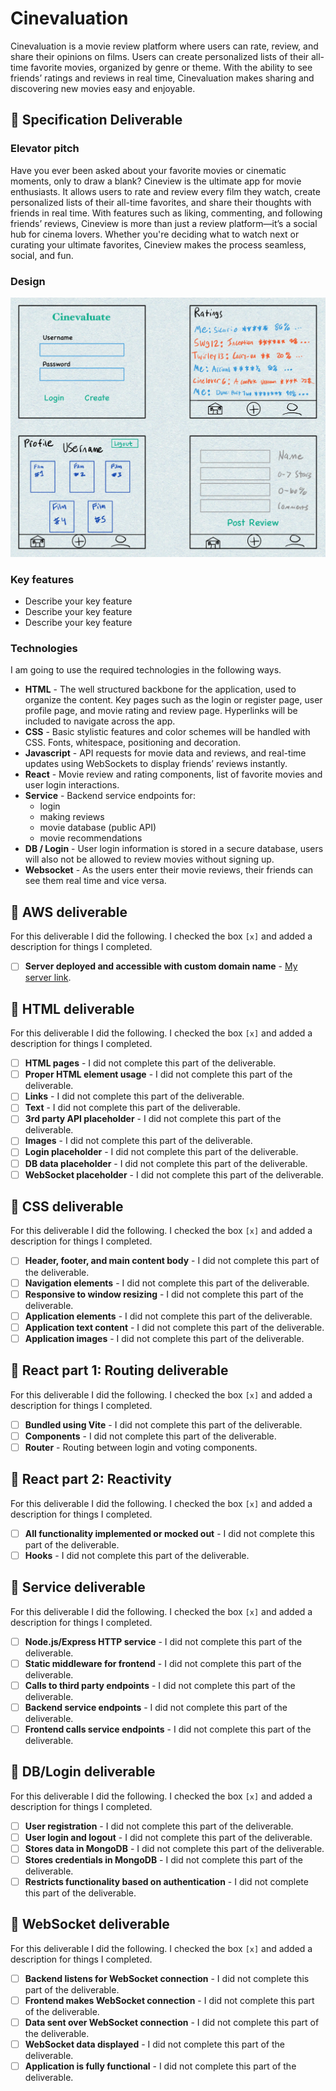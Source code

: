 # Cinevaluation


Cinevaluation is a movie review platform where users can rate, review, and share their opinions on films. Users can create personalized lists of their all-time favorite movies, organized by genre or theme. With the ability to see friends’ ratings and reviews in real time, Cinevaluation makes sharing and discovering new movies easy and enjoyable.


## 🚀 Specification Deliverable


### Elevator pitch
Have you ever been asked about your favorite movies or cinematic moments, only to draw a blank? Cineview is the ultimate app for movie enthusiasts. It allows users to rate and review every film they watch, create personalized lists of their all-time favorites, and share their thoughts with friends in real time. With features such as liking, commenting, and following friends’ reviews, Cineview is more than just a review platform—it’s a social hub for cinema lovers. Whether you're deciding what to watch next or curating your ultimate favorites, Cineview makes the process seamless, social, and fun.


### Design

![Design image](final-design-drawing.jpg)


### Key features

- Describe your key feature
- Describe your key feature
- Describe your key feature

### Technologies

I am going to use the required technologies in the following ways.

- **HTML** - The well structured backbone for the application, used to organize the content. Key pages such as the login or register page, user profile page, and movie rating and review page. Hyperlinks will be included to navigate across the app.
- **CSS** - Basic stylistic features and color schemes will be handled with CSS. Fonts, whitespace, positioning and decoration.
- **Javascript** - API requests for movie data and reviews, and real-time updates using WebSockets to display friends’ reviews instantly.
- **React** - Movie review and rating components, list of favorite movies and user login interactions.
- **Service** - Backend service endpoints for:
    - login
    - making reviews
    - movie database (public API)
    - movie recommendations
- **DB / Login** - User login information is stored in a secure database, users will also not be allowed to review movies without signing up. 
- **Websocket** - As the users enter their movie reviews, their friends can see them real time and vice versa. 

## 🚀 AWS deliverable

For this deliverable I did the following. I checked the box `[x]` and added a description for things I completed.

- [ ] **Server deployed and accessible with custom domain name** - [My server link](https://yourdomainnamehere.click).

## 🚀 HTML deliverable

For this deliverable I did the following. I checked the box `[x]` and added a description for things I completed.

- [ ] **HTML pages** - I did not complete this part of the deliverable.
- [ ] **Proper HTML element usage** - I did not complete this part of the deliverable.
- [ ] **Links** - I did not complete this part of the deliverable.
- [ ] **Text** - I did not complete this part of the deliverable.
- [ ] **3rd party API placeholder** - I did not complete this part of the deliverable.
- [ ] **Images** - I did not complete this part of the deliverable.
- [ ] **Login placeholder** - I did not complete this part of the deliverable.
- [ ] **DB data placeholder** - I did not complete this part of the deliverable.
- [ ] **WebSocket placeholder** - I did not complete this part of the deliverable.

## 🚀 CSS deliverable

For this deliverable I did the following. I checked the box `[x]` and added a description for things I completed.

- [ ] **Header, footer, and main content body** - I did not complete this part of the deliverable.
- [ ] **Navigation elements** - I did not complete this part of the deliverable.
- [ ] **Responsive to window resizing** - I did not complete this part of the deliverable.
- [ ] **Application elements** - I did not complete this part of the deliverable.
- [ ] **Application text content** - I did not complete this part of the deliverable.
- [ ] **Application images** - I did not complete this part of the deliverable.

## 🚀 React part 1: Routing deliverable

For this deliverable I did the following. I checked the box `[x]` and added a description for things I completed.

- [ ] **Bundled using Vite** - I did not complete this part of the deliverable.
- [ ] **Components** - I did not complete this part of the deliverable.
- [ ] **Router** - Routing between login and voting components.

## 🚀 React part 2: Reactivity

For this deliverable I did the following. I checked the box `[x]` and added a description for things I completed.

- [ ] **All functionality implemented or mocked out** - I did not complete this part of the deliverable.
- [ ] **Hooks** - I did not complete this part of the deliverable.

## 🚀 Service deliverable

For this deliverable I did the following. I checked the box `[x]` and added a description for things I completed.

- [ ] **Node.js/Express HTTP service** - I did not complete this part of the deliverable.
- [ ] **Static middleware for frontend** - I did not complete this part of the deliverable.
- [ ] **Calls to third party endpoints** - I did not complete this part of the deliverable.
- [ ] **Backend service endpoints** - I did not complete this part of the deliverable.
- [ ] **Frontend calls service endpoints** - I did not complete this part of the deliverable.

## 🚀 DB/Login deliverable

For this deliverable I did the following. I checked the box `[x]` and added a description for things I completed.

- [ ] **User registration** - I did not complete this part of the deliverable.
- [ ] **User login and logout** - I did not complete this part of the deliverable.
- [ ] **Stores data in MongoDB** - I did not complete this part of the deliverable.
- [ ] **Stores credentials in MongoDB** - I did not complete this part of the deliverable.
- [ ] **Restricts functionality based on authentication** - I did not complete this part of the deliverable.

## 🚀 WebSocket deliverable

For this deliverable I did the following. I checked the box `[x]` and added a description for things I completed.

- [ ] **Backend listens for WebSocket connection** - I did not complete this part of the deliverable.
- [ ] **Frontend makes WebSocket connection** - I did not complete this part of the deliverable.
- [ ] **Data sent over WebSocket connection** - I did not complete this part of the deliverable.
- [ ] **WebSocket data displayed** - I did not complete this part of the deliverable.
- [ ] **Application is fully functional** - I did not complete this part of the deliverable.
